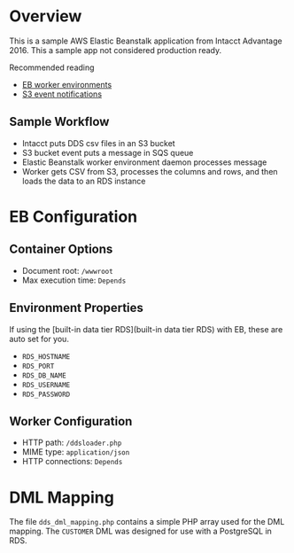 # Overview

This is a sample AWS Elastic Beanstalk application from Intacct Advantage 2016.  This a sample app not considered production ready.

Recommended reading
- [EB worker environments](https://docs.aws.amazon.com/elasticbeanstalk/latest/dg/using-features-managing-env-tiers.html)
- [S3 event notifications](http://docs.aws.amazon.com/AmazonS3/latest/dev/NotificationHowTo.html)

## Sample Workflow

- Intacct puts DDS csv files in an S3 bucket
- S3 bucket event puts a message in SQS queue
- Elastic Beanstalk worker environment daemon processes message
- Worker gets CSV from S3, processes the columns and rows, and then loads the data to an RDS instance

# EB Configuration

## Container Options

- Document root: `/wwwroot`
- Max execution time: `Depends`

## Environment Properties

If using the [built-in data tier RDS](built-in data tier RDS) with EB, these are auto set for you.
- `RDS_HOSTNAME`
- `RDS_PORT`
- `RDS_DB_NAME`
- `RDS_USERNAME`
- `RDS_PASSWORD`

## Worker Configuration
- HTTP path: `/ddsloader.php`
- MIME type: `application/json`
- HTTP connections: `Depends`

# DML Mapping

The file `dds_dml_mapping.php` contains a simple PHP array used for the DML mapping.  The `CUSTOMER` DML was designed for use with a PostgreSQL in RDS.
